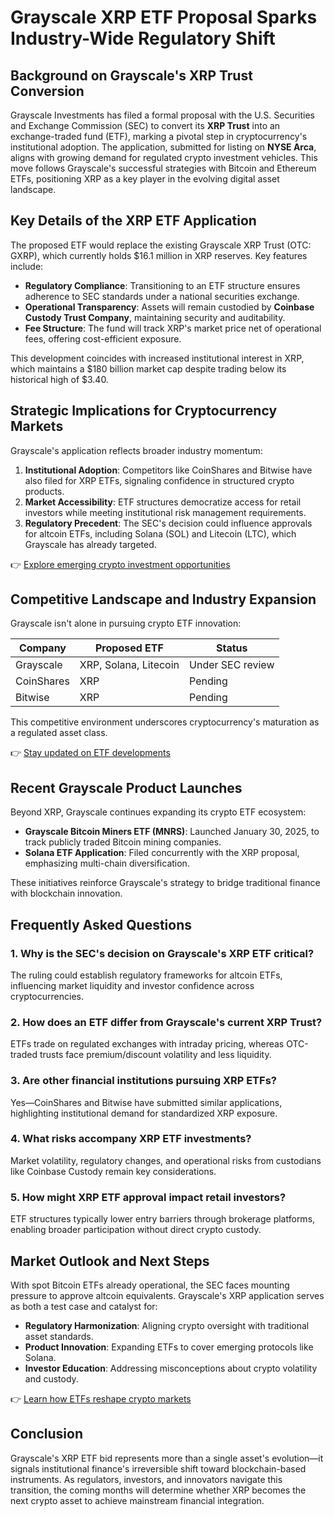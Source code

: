 # Grayscale XRP ETF Proposal Sparks Industry-Wide Regulatory Shift  

## Background on Grayscale's XRP Trust Conversion  

Grayscale Investments has filed a formal proposal with the U.S. Securities and Exchange Commission (SEC) to convert its **XRP Trust** into an exchange-traded fund (ETF), marking a pivotal step in cryptocurrency's institutional adoption. The application, submitted for listing on **NYSE Arca**, aligns with growing demand for regulated crypto investment vehicles. This move follows Grayscale's successful strategies with Bitcoin and Ethereum ETFs, positioning XRP as a key player in the evolving digital asset landscape.  

## Key Details of the XRP ETF Application  

The proposed ETF would replace the existing Grayscale XRP Trust (OTC: GXRP), which currently holds $16.1 million in XRP reserves. Key features include:  

- **Regulatory Compliance**: Transitioning to an ETF structure ensures adherence to SEC standards under a national securities exchange.  
- **Operational Transparency**: Assets will remain custodied by **Coinbase Custody Trust Company**, maintaining security and auditability.  
- **Fee Structure**: The fund will track XRP's market price net of operational fees, offering cost-efficient exposure.  

This development coincides with increased institutional interest in XRP, which maintains a $180 billion market cap despite trading below its historical high of $3.40.  

## Strategic Implications for Cryptocurrency Markets  

Grayscale's application reflects broader industry momentum:  

1. **Institutional Adoption**: Competitors like CoinShares and Bitwise have also filed for XRP ETFs, signaling confidence in structured crypto products.  
2. **Market Accessibility**: ETF structures democratize access for retail investors while meeting institutional risk management requirements.  
3. **Regulatory Precedent**: The SEC's decision could influence approvals for altcoin ETFs, including Solana (SOL) and Litecoin (LTC), which Grayscale has already targeted.  

👉 [Explore emerging crypto investment opportunities](https://bit.ly/okx-bonus)  

## Competitive Landscape and Industry Expansion  

Grayscale isn't alone in pursuing crypto ETF innovation:  

| Company       | Proposed ETF           | Status          |  
|---------------|------------------------|-----------------|  
| Grayscale     | XRP, Solana, Litecoin  | Under SEC review|  
| CoinShares    | XRP                    | Pending         |  
| Bitwise       | XRP                    | Pending         |  

This competitive environment underscores cryptocurrency's maturation as a regulated asset class.  

👉 [Stay updated on ETF developments](https://bit.ly/okx-bonus)  

## Recent Grayscale Product Launches  

Beyond XRP, Grayscale continues expanding its crypto ETF ecosystem:  

- **Grayscale Bitcoin Miners ETF (MNRS)**: Launched January 30, 2025, to track publicly traded Bitcoin mining companies.  
- **Solana ETF Application**: Filed concurrently with the XRP proposal, emphasizing multi-chain diversification.  

These initiatives reinforce Grayscale's strategy to bridge traditional finance with blockchain innovation.  

## Frequently Asked Questions  

### **1. Why is the SEC's decision on Grayscale's XRP ETF critical?**  
The ruling could establish regulatory frameworks for altcoin ETFs, influencing market liquidity and investor confidence across cryptocurrencies.  

### **2. How does an ETF differ from Grayscale's current XRP Trust?**  
ETFs trade on regulated exchanges with intraday pricing, whereas OTC-traded trusts face premium/discount volatility and less liquidity.  

### **3. Are other financial institutions pursuing XRP ETFs?**  
Yes—CoinShares and Bitwise have submitted similar applications, highlighting institutional demand for standardized XRP exposure.  

### **4. What risks accompany XRP ETF investments?**  
Market volatility, regulatory changes, and operational risks from custodians like Coinbase Custody remain key considerations.  

### **5. How might XRP ETF approval impact retail investors?**  
ETF structures typically lower entry barriers through brokerage platforms, enabling broader participation without direct crypto custody.  

## Market Outlook and Next Steps  

With spot Bitcoin ETFs already operational, the SEC faces mounting pressure to approve altcoin equivalents. Grayscale's XRP application serves as both a test case and catalyst for:  

- **Regulatory Harmonization**: Aligning crypto oversight with traditional asset standards.  
- **Product Innovation**: Expanding ETFs to cover emerging protocols like Solana.  
- **Investor Education**: Addressing misconceptions about crypto volatility and custody.  

👉 [Learn how ETFs reshape crypto markets](https://bit.ly/okx-bonus)  

## Conclusion  

Grayscale's XRP ETF bid represents more than a single asset's evolution—it signals institutional finance's irreversible shift toward blockchain-based instruments. As regulators, investors, and innovators navigate this transition, the coming months will determine whether XRP becomes the next crypto asset to achieve mainstream financial integration.  
